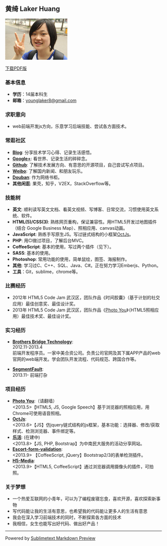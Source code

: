 ## 黄绮 Laker Huang

![Me](img/me.jpg)

[下载PDF版](黄绮的简历.zip "下载PDF版")

### 基本信息

* __学历__：14届本科生
* __邮箱__：younglaker8@gmail.com

### 求职意向

* web前端开发js方向，乐意学习后端技能、尝试各方面技术。

### 常逛社区

* __[Blog](http://www.cnblogs.com/younglaker/ "My blog")__: 分享技术学习心得、记录生活感悟。
* __[Google+](https://plus.google.com/u/0/117680685769153571568/posts "My Google+")__: 看世界、记录生活的碎碎念。
* __[Github](https://github.com/younglaker "My Github")__: 了解技术发展方向、有意思的开源项目，自己尝试写点项目。
* __[Weibo](http://weibo.com/shaojianghu/ "My Weibo")__: 了解国内新闻、和朋友玩乐。
* __[Douban](http://book.douban.com/people/younglaker/ "My Douban")__: 作为网络书柜。
* __其他闲逛__: 果壳，知乎，V2EX，StackOverflow等。

### 技能树

* __英文__: 顺利读写英文文档、看英文视频、写博客、日常交流，习惯使用英文系统、软件。
* __HTML(5)/CSS(3)__: 熟练网页重构，保证兼容性。用HTML5开发过地图插件（结合 Google Business Map）、照相应用、canvas动画。
* __JavaScript__: 熟练手写原生JS。写过链式结构的小框架[OctJs](https://github.com/younglaker/octjs "OctJs")。
* __PHP__: 用CI做过项目，了解后台MVC。
* __CoffeeScript__: 基本的使用，写过两个插件（见下）。
* __SASS__: 基本的使用。
* __Photoshop__: 常用功能的使用，简单鼠绘，图签、海报制作。
* __其他__: 学习过C、C++、SQL、Java、C#。正在努力学习Emberjs、Python。
* __工具__：Git，sublime，chrome等。

### 比赛经历

* 2012年 HTML5 Code Jam 武汉区，团队作品《时间胶囊》（基于计划的社交应用）最佳创意奖、最佳设计奖。
* 2013年 HTML5 Code Jam 武汉区，团队作品《[Photo You](http://photoyou.gopagoda.com/ "Photo You")》（HTML5照相应用）最佳技术奖、最佳设计奖。

### 实习经历

* __[Brothers Bridge Technology](http://www.bbtechgroup.com/)__: 	
2012.11-2013.4	
前端开发程序员。一家中美合资公司。负责公司官网及其下属APP产品的web官网的web端开发。学会团队开发流程、代码规范、跨国合作等。

* __[SegmentFault](http://segmentfault.com/)__: 	
2013.11-
前端打杂

### 项目经历

* __[Photo You](http://photoyou.gopagoda.com/ "Photo You")__:（请翻墙）	
<2013.5>【HTML5, JS, Google Speech】基于浏览器的照相应用，用Chrome可使用语音照相。
* __[OctJs](https://github.com/younglaker/octjs "OctJs")__: 	
<2013.6>【JS】仿jquery链式结构的js框架，基本功能：选择器、修改/获取样式、检测浏览器、事件绑定等。
* __[乐活](http://act.stuzone.com/ "Lehuo")__: (在建中)	
<2013.8>【JS, PHP, Bootstrap】为中南民大服务的活动分享网站。
* __[Escort-form-validation](https://github.com/younglaker/Escort-form-validation "Escort-form-validation")__:	
<2013.9> 【CoffeeScript, jQuery】Bootstrap2/3的表单检测插件。
* __[H5-Media](https://github.com/younglaker/H5-Media "H5-Media")__:	
<2013.9>【HTML5, CoffeeScript】通过浏览器调用摄像头的插件，可拍照。

### 关于梦想

* 一个热爱互联网的小青年，可以为了编程废寝忘食，喜欢开源，喜欢探索新事物
* 写代码能让我的生活有意思，也希望我的代码能让更多人的生活有意思
* 我会在深入学习前端技术的同时，不断探索各方面的技术
* 我相信，女生也能写出好代码、做出好产品！

***

Powered by [Sublimetext Markdown Preview](https://github.com/revolunet/sublimetext-markdown-preview)
